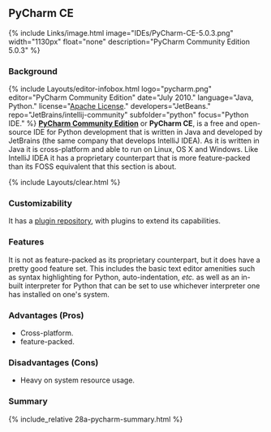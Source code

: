 ## PyCharm CE
{% include Links/image.html image="IDEs/PyCharm-CE-5.0.3.png" width="1130px" float="none" description="PyCharm Community Edition 5.0.3" %}

### Background
{% include Layouts/editor-infobox.html logo="pycharm.png" editor="PyCharm Community Edition" date="July 2010." language="Java, Python." license="<a href='https://github.com/JetBrains/intellij-community/blob/master/LICENSE.txt' link='_blank'>Apache License</a>." developers="JetBeans." repo="JetBrains/intellij-community" subfolder="python" focus="Python IDE." %}
[**PyCharm Community Edition**](https://www.jetbrains.com/pycharm/) or **PyCharm CE**, is a free and open-source IDE for Python development that is written in Java and developed by JetBrains (the same company that develops IntelliJ IDEA). As it is written in Java it is cross-platform and able to run on Linux, OS X and Windows. Like IntelliJ IDEA it has a proprietary counterpart that is more feature-packed than its FOSS equivalent that this section is about.

{% include Layouts/clear.html %}<br/>
### Customizability
It has a [plugin repository](https://plugins.jetbrains.com/?pycharm), with plugins to extend its capabilities.

### Features
It is not as feature-packed as its proprietary counterpart, but it does have a pretty good feature set. This includes the basic text editor amenities such as syntax highlighting for Python, auto-indentation, *etc.* as well as an in-built interpreter for Python that can be set to use whichever interpreter one has installed on one's system.

### Advantages (Pros)
* Cross-platform.
* feature-packed.

### Disadvantages (Cons)
* Heavy on system resource usage.

### Summary
{% include_relative 28a-pycharm-summary.html %}
